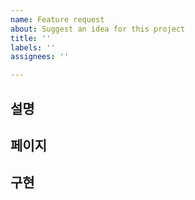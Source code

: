 ```yaml
---
name: Feature request
about: Suggest an idea for this project
title: ''
labels: ''
assignees: ''

---
```


## 설명

## 페이지

## 구현
